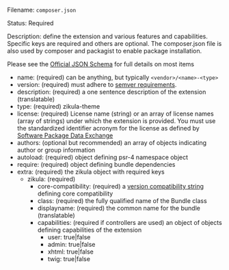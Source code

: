 Filename: `composer.json`

Status: Required

Description: define the extension and various features and capabilities. Specific keys are required and others are optional.
The composer.json file is also used by composer and packagist to enable package installation.

Please see the [Official JSON Schema](https://getcomposer.org/doc/04-schema.md) for full details on most items

 - name: (required) can be anything, but typically `<vendor>/<name>-<type>`
 - version: (required) must adhere to [semver requirements](http://semver.org).
 - description: (required) a one sentence description of the extension (translatable)
 - type: (required) zikula-theme
 - license: (required) License name (string) or an array of license names (array of strings) under which the extension 
   is provided. You must use the standardized identifier acronym for the license as defined by 
   [Software Package Data Exchange](http://spdx.org/licenses/)
 - authors: (optional but recommended) an array of objects indicating author or group information
 - autoload: (required) object defining psr-4 namespace object
 - require: (required) object defining bundle dependencies
 - extra: (required) the zikula object with required keys
   - zikula: (required)
     - core-compatibility: (required) a [version compatibility string](https://getcomposer.org/doc/01-basic-usage.md#package-versions) defining core compatibility
     - class: (required) the fully qualified name of the Bundle class
     - displayname: (required) the common name for the bundle (translatable)
     - capabilities: (required if controllers are used) an object of objects defining capabilities of the extension
         - user: true|false
         - admin: true|false
         - xhtml: true|false
         - twig: true|false